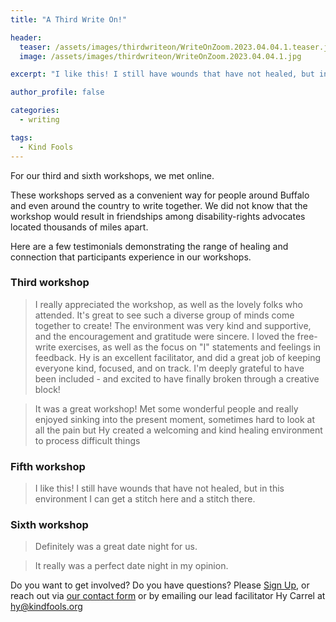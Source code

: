 ```yaml
---
title: "A Third Write On!"

header:
  teaser: /assets/images/thirdwriteon/WriteOnZoom.2023.04.04.1.teaser.jpg
  image: /assets/images/thirdwriteon/WriteOnZoom.2023.04.04.1.jpg

excerpt: "I like this! I still have wounds that have not healed, but in this environment I can get a stitch here and a stitch there."

author_profile: false

categories:
  - writing

tags:
  - Kind Fools
---
```



For our third and sixth workshops, we met online. 

These workshops served as a convenient way for people around Buffalo and even around the country to write together. We did not know that the workshop would result in friendships among disability-rights advocates located thousands of miles apart. 

Here are a few testimonials demonstrating the range of healing and connection that participants experience in our workshops.

### Third workshop

> I really appreciated the workshop, as well as the lovely folks who attended. It's great to see such a diverse group of minds come together to create! The environment was very kind and supportive, and the encouragement and gratitude were sincere. I loved the free-write exercises, as well as the focus on "I" statements and feelings in feedback. Hy is an excellent facilitator, and did a great job of keeping everyone kind, focused, and on track. I'm deeply grateful to have been included - and excited to have finally broken through a creative block!

> It was a great workshop!  Met some wonderful people and really enjoyed sinking into the present moment, sometimes hard to look at all the pain but Hy created a welcoming and kind healing environment to process difficult things

### Fifth workshop

> I like this! I still have wounds that have not healed, but in this environment I can get a stitch here and a stitch there.

### Sixth workshop

> Definitely was a great date night for us.

> It really was a perfect date night in my opinion.


Do you want to get involved? Do you have questions? Please [Sign Up](/writeon), or reach out via [our contact form](
https://docs.google.com/forms/d/1Wj5y8ASondVinKovjU4feQgDX7PNfCs12B4aHEiegx4/viewform) or by emailing our lead facilitator Hy Carrel at [hy@kindfools.org](mailto:hy@kindfools.org)

